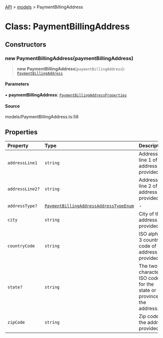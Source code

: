 [API](../../index.md) > [models](../index.md) > PaymentBillingAddress

# Class: PaymentBillingAddress

## Constructors

### new PaymentBillingAddress(paymentBillingAddress)

> **new PaymentBillingAddress**(`paymentBillingAddress`): [`PaymentBillingAddress`](PaymentBillingAddress.md)

#### Parameters

▪ **paymentBillingAddress**: [`PaymentBillingAddressProperties`](../interfaces/PaymentBillingAddressProperties.md)

#### Source

models/PaymentBillingAddress.ts:58

## Properties

| Property | Type | Description | Source |
| :------ | :------ | :------ | :------ |
| `addressLine1` | `string` | Address line 1 of the address provided. | models/PaymentBillingAddress.ts:31 |
| `addressLine2?` | `string` | Address line 2 of the address provided. | models/PaymentBillingAddress.ts:36 |
| `addressType?` | [`PaymentBillingAddressAddressTypeEnum`](../type-aliases/PaymentBillingAddressAddressTypeEnum.md) | - | models/PaymentBillingAddress.ts:26 |
| `city` | `string` | City of the address provided. | models/PaymentBillingAddress.ts:41 |
| `countryCode` | `string` | ISO alpha-3 country code of the address provided. | models/PaymentBillingAddress.ts:56 |
| `state?` | `string` | The two-characters ISO code for the state or province of the address. | models/PaymentBillingAddress.ts:46 |
| `zipCode` | `string` | Zip code of the address provided. | models/PaymentBillingAddress.ts:51 |

